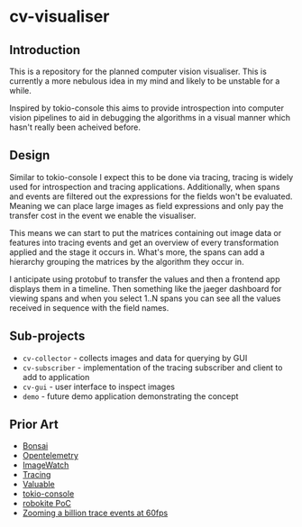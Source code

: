 # cv-visualiser

## Introduction

This is a repository for the planned computer vision visualiser. This is
currently a more nebulous idea in my mind and likely to be unstable for
a while.

Inspired by tokio-console this aims to provide introspection into computer
vision pipelines to aid in debugging the algorithms in a visual manner which
hasn't really been acheived before.

## Design

Similar to tokio-console I expect this to be done via tracing, tracing is
widely used for introspection and tracing applications. Additionally, when
spans and events are filtered out the expressions for the fields won't be
evaluated. Meaning we can place large images as field expressions and only pay
the transfer cost in the event we enable the visualiser.

This means we can start to put the matrices containing out image data or
features into tracing events and get an overview of every transformation
applied and the stage it occurs in. What's more, the spans can add a hierarchy
grouping the matrices by the algorithm they occur in.

I anticipate using protobuf to transfer the values and then a frontend app
displays them in a timeline. Then something like the jaeger dashboard for
viewing spans and when you select 1..N spans you can see all the values
received in sequence with the field names.

## Sub-projects

* `cv-collector` - collects images and data for querying by GUI
* `cv-subscriber` - implementation of the tracing subscriber and client to add to application
* `cv-gui` - user interface to inspect images
* `demo` - future demo application demonstrating the concept

## Prior Art

* [Bonsai](https://open-ephys.org/bonsai)
* [Opentelemetry](https://opentelemetry.io/)
* [ImageWatch](https://docs.opencv.org/2.4/doc/tutorials/introduction/windows_visual_studio_image_watch/windows_visual_studio_image_watch.html#windows-visual-studio-image-watch)
* [Tracing](https://github.com/tokio-rs/tracing)
* [Valuable](https://github.com/tokio-rs/valuable)
* [tokio-console](https://github.com/tokio-rs/console)
* [robokite PoC](https://github.com/alsuren/robokite/pull/1)
* [Zooming a billion trace events at 60fps](https://thume.ca/2021/03/14/iforests)

